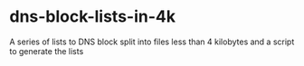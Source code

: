 # dns-block-lists-in-4k
A series of lists to DNS block split into files less than 4 kilobytes and a script to generate the lists
